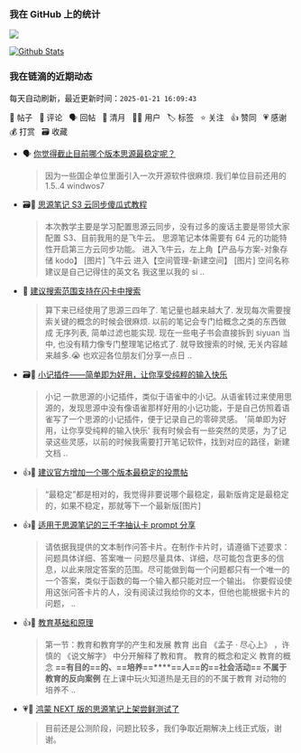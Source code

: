 ### 我在 GitHub 上的统计

<a title="Hits" target="_blank" href="https://github.com/Crowds21/Crowds21"><img src="https://hits.b3log.org/crowds21/crowds21.svg"></a>

[![Github Stats](https://github-readme-stats.vercel.app/api?username=crowds21&theme=tokyonight&show_icons=true)](https://github.com/crowds21)

<!--events start -->

### 我在链滴的近期动态

每天自动刷新，最近更新时间：`2025-01-21 16:09:43`

📝 帖子 &nbsp; 💬 评论 &nbsp; 🗣 回帖 &nbsp; 🌙 清月 &nbsp; 👨‍💻 用户 &nbsp; 🏷️ 标签 &nbsp; ⭐️ 关注 &nbsp; 👍 赞同 &nbsp; 💗 感谢 &nbsp; 💰 打赏 &nbsp; 🗃 收藏

* 🗣 [你觉得截止目前哪个版本思源最稳定呢？](https://ld246.com/article/1736736939761/comment/1736747475537#comments)

  > 因为一些国企单位里面引入一次开源软件很麻烦. 我们单位目前还用的 1.5..4 windwos7
* 🗃📝 [思源笔记 S3 云同步傻瓜式教程](https://ld246.com/article/1736950710653)

  > 本次教学主要是学习配置思源云同步，没有过多的废话主要是带领大家配置 S3、目前我用的是飞牛云。 思源笔记本体需要有 64 元的功能特性开启第三方云同步功能。 进入飞牛云，左上角【产品与方案-对象存储 kodo】 [图片] 飞牛云 进入【空间管理-新建空间】 [图片] 空间名称建议是自己记得住的英文名 我这里以我的 si ..
* 📝 [建议搜索范围支持在闪卡中搜索](https://ld246.com/article/1736991789027)

  > 算下来已经使用了思源三四年了. 笔记量也越来越大了. 发现每次需要搜索关键的概念的时候会很麻烦. 以前的笔记会专门给概念之类的东西做成 无序列表, 简单过滤也能实现. 现在一些电子书会直接拆到 siyuan 当中, 也没有精力像专门整理笔记格式了. 就导致搜索的时候, 无关内容越来越多.😭 也欢迎各位朋友们分享一点日 ..
* 🗃📝 [小记插件——简单即为好用，让你享受纯粹的输入快乐](https://ld246.com/article/1735837693913)

  > 小记 一款思源的小记插件，类似于语雀中的小记。从语雀转过来使用思源的，发现思源中没有像语雀那样好用的小记功能，于是自己仿照着语雀写了一个思源的小记插件，便于记录自己的零碎灵感。 '简单即为好用，让你享受纯粹的输入快乐' 我有时候会有一些突然的灵感，为了记录这些灵感，以前的时候我需要打开笔记软件，找到对应的路径，新建文档 ..
* 👍💬 [建议官方增加一个哪个版本最稳定的投票帖](https://ld246.com/article/1736045354829/comment/1736051256439#comments)

  > “最稳定”都是相对的，我觉得非要说哪个最稳定，最新版肯定是最稳定的，如果不稳定，那就等下一个最新版[图片]
* 👍📝 [适用于思源笔记的三千字抽认卡 prompt 分享](https://ld246.com/article/1736087718553)

  > 请依据我提供的文本制作问答卡片。在制作卡片时，请遵循下述要求： 问题具体详细、答案唯一 问题尽量具体、详细，尽可能包含更多的信息，以此来限定答案的范围。尽可能做到每一个问题都只有一个唯一的一个答案，类似于函数的每一个输入都只能对应一个输出。 你要假设使用这张问答卡片的人，没有阅读过我给你的文本，但他也能根据卡片的问题， ..
* 👍📝 [教育基础和原理](https://ld246.com/article/1736156297873)

  > 第一节：教育和教育学的产生和发展 教育 出自 《孟子 · 尽心上》 ，许慎的 《说文解字》 中分开解释了教和育。 教育的概念和定义 教育的概念 **==有目的==**的、**==培养==****==人==**的==**社会活动**== 不属于教育的**反向案例** 在上课中玩火知道热是无目的的不属于教育 对动物的培养不 ..
* 💗💬 [鸿蒙 NEXT 版的思源笔记上架尝鲜测试了](https://ld246.com/article/1733151081951/comment/1733153442601#comments)

  > 目前还是公测阶段，问题比较多，我们争取近期解决上线正式版，谢谢。


<!--events end -->
